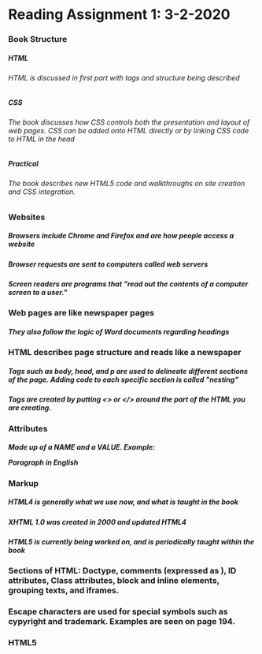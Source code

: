 # Reading Assignment 1: 3-2-2020

### Book Structure

##### HTML
######  HTML is discussed in first part with tags and structure being described

##### CSS
###### The book discusses how CSS controls both the presentation and layout of web pages. CSS can be added onto HTML directly or by linking CSS code to HTML in the head

##### Practical
###### The book describes new HTML5 code and walkthroughs on site creation and CSS integration.

### Websites

##### Browsers include Chrome and Firefox and are how people access a website

##### Browser requests are sent to computers called web servers

##### Screen readers are programs that "read out the contents of a computer screen to a user."

### Web pages are like newspaper pages

##### They also follow the logic of Word documents regarding headings

### HTML describes page structure and reads like a newspaper

##### Tags such as body, head, and p are used to delineate different sections of the page. Adding code to each specific section is called "nesting"

##### Tags are created by putting <> or </> around the part of the HTML you are creating.

### Attributes

##### Made up of a NAME and a VALUE. Example: <p lang="en-us">Paragraph in English</p>

### Markup

##### HTML4 is generally what we use now, and what is taught in the book

##### XHTML 1.0 was created in 2000 and updated HTML4

##### HTML5 is currently being worked on, and is periodically taught within the book

### Sections of HTML: Doctype, comments (expressed as <!-- -->), ID attributes, Class attributes, block and inline elements, grouping texts, and iframes.

### Escape characters are used for special symbols such as cypyright and trademark. Examples are seen on page 194.

### HTML5



